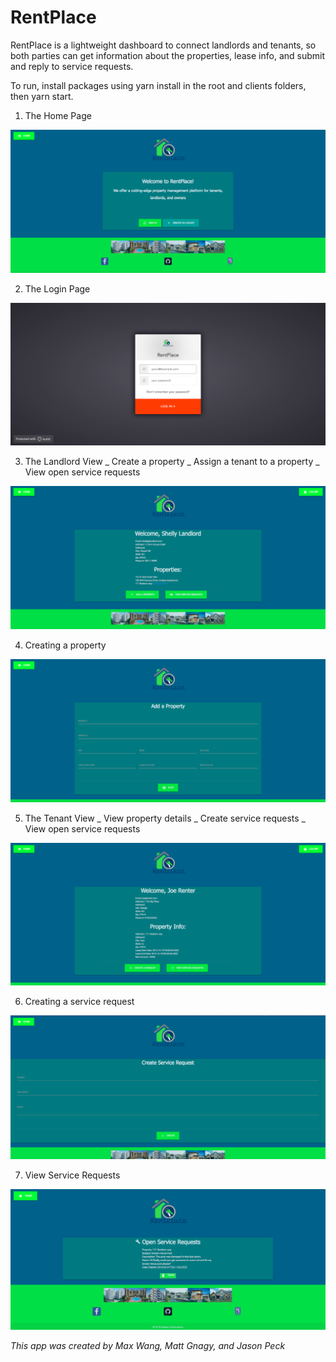 # RentPlace

RentPlace is a lightweight dashboard to connect landlords and tenants, so both parties can get information about the properties, lease info, and submit and reply to service requests.

To run, install packages using yarn install in the root and clients folders, then yarn start.

1. The Home Page

![Home Page](./readmeScreenshots/homepage.png)

2. The Login Page

![Login Page](./readmeScreenshots/login.png)

3. The Landlord View
   _ Create a property
   _ Assign a tenant to a property
   _ View open service requests

![Landlord Page](./readmeScreenshots/landlord.png)

4. Creating a property

![Create Property](./readmeScreenshots/createProperty.png)

5. The Tenant View
   _ View property details
   _ Create service requests
   _ View open service requests

![Tenant Page](./readmeScreenshots/renter.png)

6. Creating a service request

![Create Service Request](./readmeScreenshots/createServiceReq.png)

7. View Service Requests

![View Service Requests](./readmeScreenshots/ServiceReqs.png)

*This app was created by Max Wang, Matt Gnagy, and Jason Peck* 